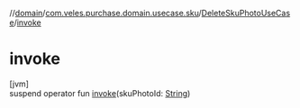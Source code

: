 //[domain](../../../index.md)/[com.veles.purchase.domain.usecase.sku](../index.md)/[DeleteSkuPhotoUseCase](index.md)/[invoke](invoke.md)

# invoke

[jvm]\
suspend operator fun [invoke](invoke.md)(skuPhotoId: [String](https://kotlinlang.org/api/latest/jvm/stdlib/kotlin/-string/index.html))
